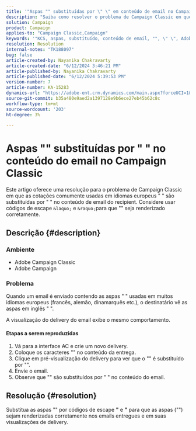 ```yaml
---
title: '"Aspas "" substituídas por \" \" em conteúdo de email no Campaign Classic"'
description: "Saiba como resolver o problema de Campaign Classic em que as cotações usadas em um email são exibidas incorretamente ao serem recebidas."
solution: Campaign
product: Campaign
applies-to: "Campaign Classic,Campaign"
keywords: '"KCS, aspas, substituído, conteúdo de email, "", \" \", Adobe Campaign, Adobe Campaign Classic"'
resolution: Resolution
internal-notes: "TK188097"
bug: false
article-created-by: Nayanika Chakravarty
article-created-date: "6/12/2024 3:46:21 PM"
article-published-by: Nayanika Chakravarty
article-published-date: "6/12/2024 5:39:53 PM"
version-number: 7
article-number: KA-15283
dynamics-url: "https://adobe-ent.crm.dynamics.com/main.aspx?forceUCI=1&pagetype=entityrecord&etn=knowledgearticle&id=a3f6bee5-d228-ef11-840b-0022480a40c2"
source-git-commit: b35a480e9aed2a1397128e9b6ece27eb45b62c8c
workflow-type: tm+mt
source-wordcount: '203'
ht-degree: 3%

---
```


# Aspas &quot;&quot; substituídas por &quot; &quot; no conteúdo do email no Campaign Classic


Este artigo oferece uma resolução para o problema de Campaign Classic em que as cotações comumente usadas em idiomas europeus &quot; &quot; são substituídas por &quot; &quot; no conteúdo de email do recipient. Considere usar códigos de escape `&laquo;` e `&raquo;`para que &quot;&quot; seja renderizado corretamente.

## Descrição {#description}


### <b>Ambiente</b>

- Adobe Campaign Classic
- Adobe Campaign


### <b>Problema</b>

Quando um email é enviado contendo as aspas &quot; &quot; usadas em muitos idiomas europeus (francês, alemão, dinamarquês etc.), o destinatário vê as aspas em inglês &quot; &quot;.

A visualização do delivery do email exibe o mesmo comportamento.

#### Etapas a serem reproduzidas

1. Vá para a interface AC e crie um novo delivery.
2. Coloque os caracteres &quot;&quot; no conteúdo da entrega.
3. Clique em pré-visualização do delivery para ver que o &quot;&quot; é substituído por &quot;&quot;.
4. Envie o email.
5. Observe que &quot;&quot; são substituídos por &quot; &quot; no conteúdo do email.



## Resolução {#resolution}


Substitua as aspas &quot;&quot; por códigos de escape <b>&quot;</b> e <b>&quot;</b> para que as aspas (&quot;&quot;) sejam renderizadas corretamente nos emails entregues e em suas visualizações de delivery.
